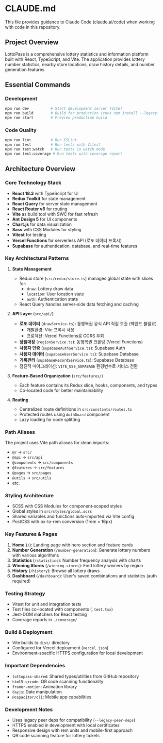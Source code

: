 # CLAUDE.md

This file provides guidance to Claude Code (claude.ai/code) when working with code in this repository.

## Project Overview

LottoPass is a comprehensive lottery statistics and information platform built with React, TypeScript, and Vite. The application provides lottery number statistics, nearby store locations, draw history details, and number generation features.

## Essential Commands

### Development
```bash
npm run dev          # Start development server (Vite)
npm run build        # Build for production (runs npm install --legacy-peer-deps first)
npm run start        # Preview production build
```

### Code Quality
```bash
npm run lint         # Run ESLint
npm run test         # Run tests with Vitest
npm run test:watch   # Run tests in watch mode
npm run test:coverage # Run tests with coverage report
```

## Architecture Overview

### Core Technology Stack
- **React 18.3** with TypeScript for UI
- **Redux Toolkit** for state management
- **React Query** for server state management
- **React Router v6** for routing
- **Vite** as build tool with SWC for fast refresh
- **Ant Design 5** for UI components
- **Chart.js** for data visualization
- **Sass** with CSS Modules for styling
- **Vitest** for testing
- **Vercel Functions** for serverless API (로또 데이터 프록시)
- **Supabase** for authentication, database, and real-time features

### Key Architectural Patterns

1. **State Management**
   - Redux store (`src/redux/store.ts`) manages global state with slices for:
     - `draw`: Lottery draw data
     - `location`: User location state
     - `auth`: Authentication state
   - React Query handles server-side data fetching and caching

2. **API Layer** (`src/api/`)
   - **로또 데이터** (`drawService.ts`): 동행복권 공식 API 직접 호출 (백엔드 불필요)
     - 개발환경: Vite 프록시 사용
     - 프로덕션: Vercel Functions로 CORS 우회
   - **당첨매장** (`regionService.ts`): 동행복권 크롤링 (Vercel Functions)
   - **사용자 인증** (`supabaseAuthService.ts`): Supabase Auth
   - **사용자 데이터** (`supabaseUserService.ts`): Supabase Database
   - **기록관리** (`supabaseRecordService.ts`): Supabase Database
   - 점진적 마이그레이션: `VITE_USE_SUPABASE` 환경변수로 서비스 전환

3. **Feature-Based Organization** (`src/features/`)
   - Each feature contains its Redux slice, hooks, components, and types
   - Co-located code for better maintainability

4. **Routing**
   - Centralized route definitions in `src/constants/routes.ts`
   - Protected routes using `AuthGuard` component
   - Lazy loading for code splitting

### Path Aliases

The project uses Vite path aliases for clean imports:
- `@/` → `src/`
- `@api` → `src/api`
- `@components` → `src/components`
- `@features` → `src/features`
- `@pages` → `src/pages`
- `@utils` → `src/utils`
- etc.

### Styling Architecture
- SCSS with CSS Modules for component-scoped styles
- Global styles in `src/styles/global.scss`
- Shared variables and functions auto-imported via Vite config
- PostCSS with px-to-rem conversion (1rem = 16px)

### Key Features & Pages

1. **Home** (`/`): Landing page with hero section and feature cards
2. **Number Generation** (`/number-generation`): Generate lottery numbers with various algorithms
3. **Statistics** (`/statistics`): Number frequency analysis with charts
4. **Winning Stores** (`/winning-stores`): Find lottery winners by region
5. **History** (`/history`): Browse all lottery draws
6. **Dashboard** (`/dashboard`): User's saved combinations and statistics (auth required)

### Testing Strategy
- Vitest for unit and integration tests
- Test files co-located with components (`.test.tsx`)
- Jest-DOM matchers for React testing
- Coverage reports in `./coverage/`

### Build & Deployment
- Vite builds to `dist/` directory
- Configured for Vercel deployment (`vercel.json`)
- Environment-specific HTTPS configuration for local development

### Important Dependencies
- `lottopass-shared`: Shared types/utilities from GitHub repository
- `html5-qrcode`: QR code scanning functionality
- `framer-motion`: Animation library
- `dayjs`: Date manipulation
- `@capacitor/cli`: Mobile app capabilities

### Development Notes
- Uses legacy peer deps for compatibility (`--legacy-peer-deps`)
- HTTPS enabled in development with local certificates
- Responsive design with rem units and mobile-first approach
- QR code scanning feature for lottery tickets